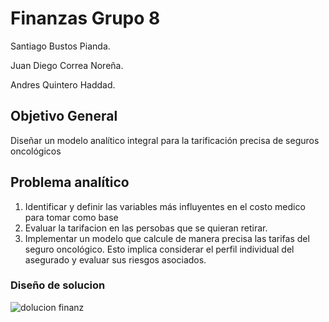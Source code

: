 # Finanzas Grupo 8

Santiago Bustos Pianda. 

Juan Diego Correa Noreña.

Andres Quintero Haddad.

## **Objetivo General**
Diseñar un modelo analítico integral para la tarificación precisa de seguros oncológicos

## **Problema analítico**
1. Identificar y definir las variables más influyentes en el costo medico para tomar como base
2. Evaluar la tarifacion en las persobas que se quieran retirar.
3. Implementar un modelo que calcule de manera precisa las tarifas del seguro oncológico. Esto implica considerar el perfil individual del asegurado y evaluar sus riesgos asociados.
   
### **Diseño de solucion**

![dolucion finanz](https://github.com/andresquinttero/Finanzas_Grupo4/assets/100113128/2ecbede6-5c16-4ac3-95b4-4885506bf9c7)


